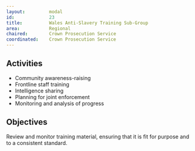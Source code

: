 ```yaml
---
layout: 		modal
id: 			23
title: 			Wales Anti-Slavery Training Sub-Group
area: 			Regional
chaired: 		Crown Prosecution Service
coordinated:	Crown Prosecution Service
---
```


Activities
----------

* Community awareness-raising
* Frontline staff training
* Intelligence sharing
* Planning for joint enforcement
* Monitoring and analysis of progress


Objectives
----------

Review and monitor training material, ensuring that it is fit for purpose and to a consistent standard.